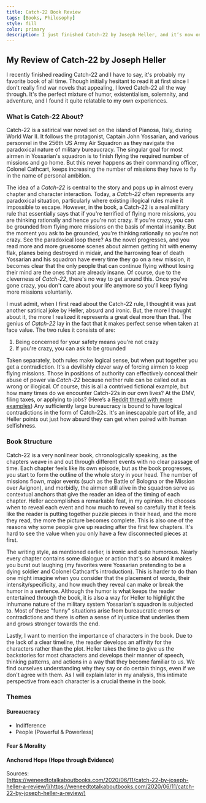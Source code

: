 ```yaml
---
title: Catch-22 Book Review
tags: [Books, Philosophy]
style: fill
color: primary
description: I just finished Catch-22 by Joseph Heller, and it’s now one of my all-time favorites. The book blends sharp humor with a deep critique of bureaucracy, making it both hilarious and thought-provoking. Check out my review to see why this satirical war novel struck such a chord with me.
---
```

## My Review of Catch-22 by Joseph Heller

I recently finished reading Catch-22 and I have to say, it's probably my favorite book of all time. Though initially hesitant to read it at first since I don't really find war novels that appealing, I loved Catch-22 all the way through. It's the perfect mixture of humor, existentialism, solemnity, and adventure, and I found it quite relatable to my own experiences.

### What is Catch-22 About?

Catch-22 is a satirical war novel set on the island of Pianosa, Italy, during World War II. It follows the protagonist, Captain John Yossarian, and various personnel in the 256th US Army Air Squadron as they navigate the paradoxical nature of military bureaucracy. The singular goal for most airmen in Yossarian's squadron is to finish flying the required number of missions and go home. But this never happens as their commanding officer, Colonel Cathcart, keeps increasing the number of missions they have to fly in the name of personal ambition.

The idea of a *Catch-22* is central to the story and pops up in almost every chapter and character interaction. Today, a *Catch-22* often represents any paradoxical situation, particularly where existing illogical rules make it impossible to escape. However, in the book, a Catch-22 is a real military rule that essentially says that if you're terrified of flying more missions, you are thinking rationally and hence you're not crazy. If you're crazy, you can be grounded from flying more missions on the basis of mental insanity. But the moment you ask to be grounded, you're thinking rationally so you're not crazy. See the paradoxical loop there? As the novel progresses, and you read more and more gruesome scenes about airmen getting hit with enemy flak, planes being destroyed in midair, and the harrowing fear of death Yossarian and his squadron have every time they go on a new mission, it becomes clear that the only people that can continue flying without losing their mind are the ones that are already insane. Of course, due to the cleverness of *Catch-22*, there's no way to get around this. Once you've gone crazy, you don't care about your life anymore so you'll keep flying more missions voluntarily.

I must admit, when I first read about the Catch-22 rule, I thought it was just another satirical joke by Heller, absurd and ironic. But, the more I thought about it, the more I realized it represents a great deal more than that. The genius of *Catch-22* lay in the fact that it makes perfect sense when taken at face value. The two rules it consists of are:

1. Being concerned for your safety means you're not crazy
2. If you're crazy, you can ask to be grounded

Taken separately, both rules make logical sense, but when put together you get a contradiction. It's a devilishly clever way of forcing airmen to keep flying missions. Those in positions of authority can effectively conceal their abuse of power via *Catch-22* because neither rule can be called out as wrong or illogical. Of course, this is all a contrived fictional example, but how many times do we encounter Catch-22s in our own lives? At the DMV, filing taxes, or applying to jobs? (Here’s a [Reddit thread with more examples](https://www.reddit.com/r/AskReddit/comments/3zvvh5/what_is_a_catch_22_you_have_experienced_in_real/?rdt=58408)) Any sufficiently large bureaucracy is bound to have logical contradictions in the form of Catch-22s. It's an inescapable part of life, and Heller points out just how absurd they can get when paired with human selfishness.

### Book Structure

Catch-22 is a very nonlinear book, chronologically speaking, as the chapters weave in and out through different events with no clear passage of time. Each chapter feels like its own episode, but as the book progresses, you start to form the outline of the whole story in your head. The number of missions flown, major events (such as the Battle of Bologna or the Mission over Avignon), and morbidly, the airmen still alive in the squadron serve as contextual anchors that give the reader an idea of the timing of each chapter. Heller accomplishes a remarkable feat, in my opinion. He chooses when to reveal each event and how much to reveal so carefully that it feels like the reader is putting together puzzle pieces in their head, and the more they read, the more the picture becomes complete. This is also one of the reasons why some people give up reading after the first few chapters. It's hard to see the value when you only have a few disconnected pieces at first.

The writing style, as mentioned earlier, is ironic and quite humorous. Nearly every chapter contains some dialogue or action that's so absurd it makes you burst out laughing (my favorites were Yossarian pretending to be a dying soldier and Colonel Cathcart's introduction). This is harder to do than one might imagine when you consider that the placement of words, their intensity/specificity, and how much they reveal can make or break the humor in a sentence. Although the humor is what keeps the reader entertained through the book, it is also a way for Heller to highlight the inhumane nature of the military system Yossarian's squadron is subjected to. Most of these "funny" situations arise from bureaucratic errors or contradictions and there is often a sense of injustice that underlies them and grows stronger towards the end.

Lastly, I want to mention the importance of characters in the book. Due to the lack of a clear timeline, the reader develops an affinity for the characters rather than the plot. Heller takes the time to give us the backstories for most characters and develops their manner of speech, thinking patterns, and actions in a way that they become familiar to us. We find ourselves understanding why they say or do certain things, even if we don't agree with them. As I will explain later in my analysis, this intimate perspective from each character is a crucial theme in the book.

### Themes

#### Bureaucracy

- Indifference
- People (Powerful & Powerless)

#### Fear & Morality

#### Anchored Hope (Hope through Evidence)

Sources:  
[https://weneedtotalkaboutbooks.com/2020/06/11/catch-22-by-joseph-heller-a-review/](https://weneedtotalkaboutbooks.com/2020/06/11/catch-22-by-joseph-heller-a-review/)
